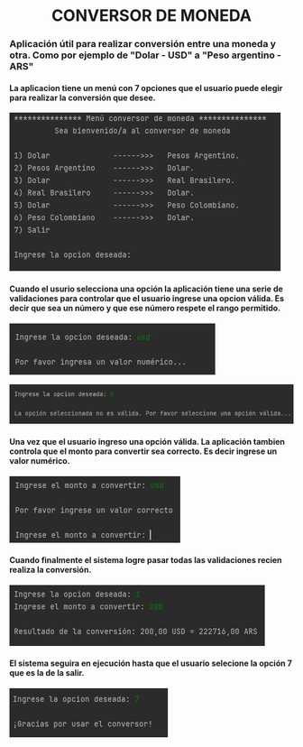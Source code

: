 <h1 align="center"> CONVERSOR DE MONEDA </h1>

### Aplicación útil para realizar conversión entre una moneda y otra. Como por ejemplo de "Dolar - USD" a "Peso argentino - ARS"

#### La aplicacion tiene un menú con 7 opciones que el usuario puede elegir para realizar la conversión que desee.

<img src="/assets/1-menu.png">

#### Cuando el usurio selecciona una opción la aplicación tiene una serie de validaciones para controlar que el usuario ingrese una opcion válida. Es decir que sea un número y que ese número respete el rango permitido.

![Validar número](/assets/4-validar-numero-del-menu.png)

![Validar rango](/assets/3-fuera-de-rango.png)

#### Una vez que el usuario ingreso una opción válida. La aplicación tambien controla que el monto para convertir sea correcto. Es decir ingrese un valor numérico.

![Monto correcto](/assets/validar-monto.png)

#### Cuando finalmente el sistema logre pasar todas las validaciones recien realiza la conversión.

![Conversión de moneda](/assets/2-convertir.png)

#### El sistema seguira en ejecución hasta que el usuario selecione la opción 7 que es la de la salir.

![Salir](/assets/opcion-salir.png)



